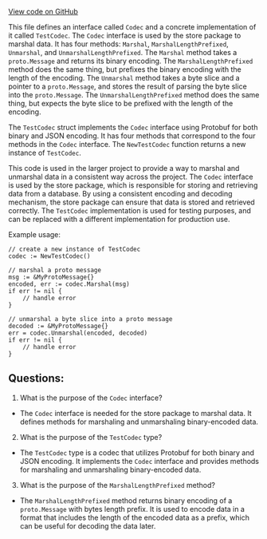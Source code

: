 [View code on GitHub](https://github.com/cosmos/cosmos-sdk/blob/main/store/types/codec.go)

This file defines an interface called `Codec` and a concrete implementation of it called `TestCodec`. The `Codec` interface is used by the store package to marshal data. It has four methods: `Marshal`, `MarshalLengthPrefixed`, `Unmarshal`, and `UnmarshalLengthPrefixed`. The `Marshal` method takes a `proto.Message` and returns its binary encoding. The `MarshalLengthPrefixed` method does the same thing, but prefixes the binary encoding with the length of the encoding. The `Unmarshal` method takes a byte slice and a pointer to a `proto.Message`, and stores the result of parsing the byte slice into the `proto.Message`. The `UnmarshalLengthPrefixed` method does the same thing, but expects the byte slice to be prefixed with the length of the encoding.

The `TestCodec` struct implements the `Codec` interface using Protobuf for both binary and JSON encoding. It has four methods that correspond to the four methods in the `Codec` interface. The `NewTestCodec` function returns a new instance of `TestCodec`.

This code is used in the larger project to provide a way to marshal and unmarshal data in a consistent way across the project. The `Codec` interface is used by the store package, which is responsible for storing and retrieving data from a database. By using a consistent encoding and decoding mechanism, the store package can ensure that data is stored and retrieved correctly. The `TestCodec` implementation is used for testing purposes, and can be replaced with a different implementation for production use.

Example usage:

```
// create a new instance of TestCodec
codec := NewTestCodec()

// marshal a proto message
msg := &MyProtoMessage{}
encoded, err := codec.Marshal(msg)
if err != nil {
    // handle error
}

// unmarshal a byte slice into a proto message
decoded := &MyProtoMessage{}
err = codec.Unmarshal(encoded, decoded)
if err != nil {
    // handle error
}
```
## Questions: 
 1. What is the purpose of the `Codec` interface?
- The `Codec` interface is needed for the store package to marshal data. It defines methods for marshaling and unmarshaling binary-encoded data.

2. What is the purpose of the `TestCodec` type?
- The `TestCodec` type is a codec that utilizes Protobuf for both binary and JSON encoding. It implements the `Codec` interface and provides methods for marshaling and unmarshaling binary-encoded data.

3. What is the purpose of the `MarshalLengthPrefixed` method?
- The `MarshalLengthPrefixed` method returns binary encoding of a `proto.Message` with bytes length prefix. It is used to encode data in a format that includes the length of the encoded data as a prefix, which can be useful for decoding the data later.